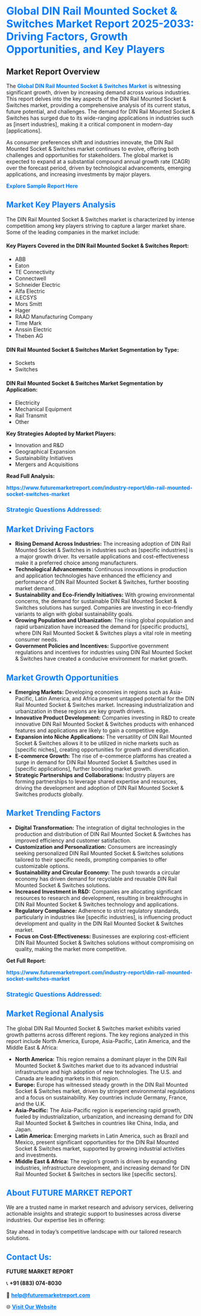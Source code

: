 <h1 style="color: #007BFF;">Global DIN Rail Mounted Socket & Switches Market Report 2025-2033: Driving Factors, Growth Opportunities, and Key Players</h1>

<section id="overview">
<h2>Market Report Overview</h2>
<p>The <a href="https://www.futuremarketreport.com/industry-report/din-rail-mounted-socket-switches-market" style="color: #007BFF; text-decoration: none;"><strong>Global DIN Rail Mounted Socket & Switches Market</strong></a> is witnessing significant growth, driven by increasing demand across various industries. This report delves into the key aspects of the DIN Rail Mounted Socket & Switches market, providing a comprehensive analysis of its current status, future potential, and challenges. The demand for DIN Rail Mounted Socket & Switches has surged due to its wide-ranging applications in industries such as [insert industries], making it a critical component in modern-day [applications].</p>
<p>As consumer preferences shift and industries innovate, the DIN Rail Mounted Socket & Switches market continues to evolve, offering both challenges and opportunities for stakeholders. The global market is expected to expand at a substantial compound annual growth rate (CAGR) over the forecast period, driven by technological advancements, emerging applications, and increasing investments by major players.</p>
</section>

<section id="overview">
<p><a href="https://www.futuremarketreport.com/request-sample/reportId=59746" style="color: #007BFF; text-decoration: none;"><strong>Explore Sample Report Here</strong></a></p>
</section>

<section id="key-players">
<h2 style="color: #007BFF;">Market Key Players Analysis</h2>
<p>The DIN Rail Mounted Socket & Switches market is characterized by intense competition among key players striving to capture a larger market share. Some of the leading companies in the market include:</p>
<h4>Key Players Covered in the DIN Rail Mounted Socket & Switches Report:</h4>
<ul><li>ABB</li><li>Eaton</li><li>TE Connectivity</li><li>Connectwell</li><li>Schneider Electric</li><li>Alfa Electric</li><li>iLECSYS</li><li>Mors Smitt</li><li>Hager</li><li>RAAD Manufacturing Company</li><li>Time Mark</li><li>Anssin Electric</li><li>Theben AG</li></ul>
<h4>DIN Rail Mounted Socket & Switches Market Segmentation by Type:</h4>
<ul><li>Sockets</li><li>Switches</li></ul>

<h4>DIN Rail Mounted Socket & Switches Market Segmentation by Application:</h4>
<ul><li>Electricity</li><li>Mechanical Equipment</li><li>Rail Transmit</li><li>Other</li></ul>
<p><strong>Key Strategies Adopted by Market Players:</strong></p>
<ul>
<li>Innovation and R&D</li>
<li>Geographical Expansion</li>
<li>Sustainability Initiatives</li>
<li>Mergers and Acquisitions</li>
</ul>
</section>

<section>
<p><strong>Read Full Analysis: </strong></p><a href="https://www.futuremarketreport.com/industry-report/din-rail-mounted-socket-switches-market" style="color: #007BFF; text-decoration: none;"><strong>https://www.futuremarketreport.com/industry-report/din-rail-mounted-socket-switches-market</strong></a>
<h3 style="color: #007BFF;">Strategic Questions Addressed:</h3>
</section>

<section id="driving-factors">
<h2 style="color: #007BFF;">Market Driving Factors</h2>
<ul>
<li><strong>Rising Demand Across Industries:</strong> The increasing adoption of DIN Rail Mounted Socket & Switches in industries such as [specific industries] is a major growth driver. Its versatile applications and cost-effectiveness make it a preferred choice among manufacturers.</li>
<li><strong>Technological Advancements:</strong> Continuous innovations in production and application technologies have enhanced the efficiency and performance of DIN Rail Mounted Socket & Switches, further boosting market demand.</li>
<li><strong>Sustainability and Eco-Friendly Initiatives:</strong> With growing environmental concerns, the demand for sustainable DIN Rail Mounted Socket & Switches solutions has surged. Companies are investing in eco-friendly variants to align with global sustainability goals.</li>
<li><strong>Growing Population and Urbanization:</strong> The rising global population and rapid urbanization have increased the demand for [specific products], where DIN Rail Mounted Socket & Switches plays a vital role in meeting consumer needs.</li>
<li><strong>Government Policies and Incentives:</strong> Supportive government regulations and incentives for industries using DIN Rail Mounted Socket & Switches have created a conducive environment for market growth.</li>
</ul>
</section>

<section id="growth-opportunities">
<h2 style="color: #007BFF;">Market Growth Opportunities</h2>
<ul>
<li><strong>Emerging Markets:</strong> Developing economies in regions such as Asia-Pacific, Latin America, and Africa present untapped potential for the DIN Rail Mounted Socket & Switches market. Increasing industrialization and urbanization in these regions are key growth drivers.</li>
<li><strong>Innovative Product Development:</strong> Companies investing in R&D to create innovative DIN Rail Mounted Socket & Switches products with enhanced features and applications are likely to gain a competitive edge.</li>
<li><strong>Expansion into Niche Applications:</strong> The versatility of DIN Rail Mounted Socket & Switches allows it to be utilized in niche markets such as [specific niches], creating opportunities for growth and diversification.</li>
<li><strong>E-commerce Growth:</strong> The rise of e-commerce platforms has created a surge in demand for DIN Rail Mounted Socket & Switches used in [specific applications], further boosting market growth.</li>
<li><strong>Strategic Partnerships and Collaborations:</strong> Industry players are forming partnerships to leverage shared expertise and resources, driving the development and adoption of DIN Rail Mounted Socket & Switches products globally.</li>
</ul>
</section>

<section id="trending-factors">
<h2 style="color: #007BFF;">Market Trending Factors</h2>
<ul>
<li><strong>Digital Transformation:</strong> The integration of digital technologies in the production and distribution of DIN Rail Mounted Socket & Switches has improved efficiency and customer satisfaction.</li>
<li><strong>Customization and Personalization:</strong> Consumers are increasingly seeking personalized DIN Rail Mounted Socket & Switches solutions tailored to their specific needs, prompting companies to offer customizable options.</li>
<li><strong>Sustainability and Circular Economy:</strong> The push towards a circular economy has driven demand for recyclable and reusable DIN Rail Mounted Socket & Switches solutions.</li>
<li><strong>Increased Investment in R&D:</strong> Companies are allocating significant resources to research and development, resulting in breakthroughs in DIN Rail Mounted Socket & Switches technology and applications.</li>
<li><strong>Regulatory Compliance:</strong> Adherence to strict regulatory standards, particularly in industries like [specific industries], is influencing product development and quality in the DIN Rail Mounted Socket & Switches market.</li>
<li><strong>Focus on Cost-Effectiveness:</strong> Businesses are exploring cost-efficient DIN Rail Mounted Socket & Switches solutions without compromising on quality, making the market more competitive.</li>
</ul>
</section>

<section>
<p><strong>Get Full Report: </strong></p><a href="https://www.futuremarketreport.com/industry-report/din-rail-mounted-socket-switches-market" style="color: #007BFF; text-decoration: none;"><strong>https://www.futuremarketreport.com/industry-report/din-rail-mounted-socket-switches-market</strong></a>
<h3 style="color: #007BFF;">Strategic Questions Addressed:</h3>
</section>


<section id="regional-analysis">
<h2 style="color: #007BFF;">Market Regional Analysis</h2>
<p>The global DIN Rail Mounted Socket & Switches market exhibits varied growth patterns across different regions. The key regions analyzed in this report include North America, Europe, Asia-Pacific, Latin America, and the Middle East & Africa:</p>
<ul>
<li><strong>North America:</strong> This region remains a dominant player in the DIN Rail Mounted Socket & Switches market due to its advanced industrial infrastructure and high adoption of new technologies. The U.S. and Canada are leading markets in this region.</li>
<li><strong>Europe:</strong> Europe has witnessed steady growth in the DIN Rail Mounted Socket & Switches market, driven by stringent environmental regulations and a focus on sustainability. Key countries include Germany, France, and the U.K.</li>
<li><strong>Asia-Pacific:</strong> The Asia-Pacific region is experiencing rapid growth, fueled by industrialization, urbanization, and increasing demand for DIN Rail Mounted Socket & Switches in countries like China, India, and Japan.</li>
<li><strong>Latin America:</strong> Emerging markets in Latin America, such as Brazil and Mexico, present significant opportunities for the DIN Rail Mounted Socket & Switches market, supported by growing industrial activities and investments.</li>
<li><strong>Middle East & Africa:</strong> The region’s growth is driven by expanding industries, infrastructure development, and increasing demand for DIN Rail Mounted Socket & Switches in sectors like [specific sectors].</li>
</ul>
</section>

<footer>
<h2 style="color: #007BFF;">About FUTURE MARKET REPORT</h2>
<p>We are a trusted name in market research and advisory services, delivering actionable insights and strategic support to businesses across diverse industries. Our expertise lies in offering:</p>

<p>Stay ahead in today’s competitive landscape with our tailored research solutions.</p>

<h2 style="color: #007BFF;">Contact Us:</h2>
<p><strong>FUTURE MARKET REPORT</strong></p>
<p>📞 <strong>+91 (883) 074-8030</strong></p>
<p>📧 <strong><a href="mailto:help@futuremarketreport.com" style="color: #007BFF;">help@futuremarketreport.com</a></strong></p>
<p>🌐 <strong><a href="https://www.futuremarketreport.com/" style="color: #007BFF;">Visit Our Website</a></strong></p>
</footer>